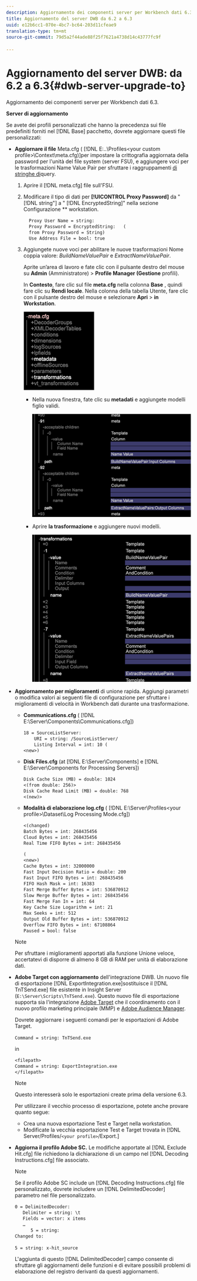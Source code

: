 ```yaml
---
description: Aggiornamento dei componenti server per Workbench dati 6.3.
title: Aggiornamento del server DWB da 6.2 a 6.3
uuid: e12b6cc1-070e-4bc7-bc64-203d11cfeae9
translation-type: tm+mt
source-git-commit: 79d5a2f44ade88f25f7621a4738d14c43777fc9f

---
```



# Aggiornamento del server DWB: da 6.2 a 6.3{#dwb-server-upgrade-to}

Aggiornamento dei componenti server per Workbench dati 6.3.

**Server di aggiornamento**

Se avete dei profili personalizzati che hanno la precedenza sui file predefiniti forniti nel [!DNL Base] pacchetto, dovrete aggiornare questi file personalizzati:

* **Aggiornare il file** Meta.cfg ( [!DNL E:\..\Profiles\<your custom profile>\Context\meta.cfg)]per impostare la crittografia aggiornata della password per l&#39;unità del file system (server FSU), e aggiungere voci per le trasformazioni Name Value Pair per sfruttare i raggruppamenti [di stringhe di](../../../../home/c-inst-svr/c-upgrd-uninst-sftwr/c-upgrd-sftwr/c-6-2-to-6-3-upgrade.md#concept-42f74911b5714219a359b719badac8e0)query.

   1. Aprire il [!DNL meta.cfg] file sull&#39;FSU.
   1. Modificare il tipo di dati per **[!UICONTROL Proxy Password]** da &quot; [!DNL string"] a &quot; [!DNL EncryptedString]&quot; nella sezione Configurazione ** workstation.

      ```
        Proxy User Name = string: 
        Proxy Password = EncryptedString:   ( 
        from Proxy Password = String) 
        Use Address File = bool: true
      ```

   1. Aggiungete nuove voci per abilitare le nuove trasformazioni Nome coppia valore: *BuildNameValuePair* e *ExtractNameValuePair*.

      Aprite un’area di lavoro e fate clic con il pulsante destro del mouse su **Admin** (Amministratore) > **Profile Manager (Gestione** profili).

      In **Contesto**, fare clic sul file **meta.cfg** nella colonna **Base** , quindi fare clic su **Rendi locale**. Nella colonna della tabella Utente, fare clic con il pulsante destro del mouse e selezionare **Apri** > **in Workstation**.

      ![](assets/meta_cfg.png)

      * Nella nuova finestra, fate clic su **metadati** e aggiungete modelli figlio validi.

         ![](assets/meta_cfg_child.png)

      * Aprire **la trasformazione** e aggiungere nuovi modelli.

         ![](assets/meta_cfg_template.png)

* **Aggiornamento per miglioramenti** di unione rapida. Aggiungi parametri o modifica valori ai seguenti file di configurazione per sfruttare i miglioramenti di velocità in Workbench dati durante una trasformazione.

   * **Communications.cfg** ( [!DNL E:\Server\Components\Communications.cfg])

      ```
      18 = SourceListServer:  
          URI = string: /SourceListServer/ 
          Listing Interval = int: 10 ( 
      <new>)
      ```

   * **Disk Files.cfg** (at [!DNL E:\Server\Components] e [!DNL E:\Server\Components for Processing Servers])

      ```
      Disk Cache Size (MB) = double: 1024  
      <(from double: 256)> 
      Disk Cache Read Limit (MB) = double: 768  
      <(new)>
      ```

   * **Modalità di elaborazione log.cfg** ( [!DNL E:\Server\Profiles\<your profile>\Dataset\Log Processing Mode.cfg])

      ```
      <(changed) 
      Batch Bytes = int: 268435456 
      Cloud Bytes = int: 268435456 
      Real Time FIFO Bytes = int: 268435456
      ```

      ```
      ( 
      <new>) 
      Cache Bytes = int: 32000000 
      Fast Input Decision Ratio = double: 200 
      Fast Input FIFO Bytes = int: 268435456 
      FIFO Hash Mask = int: 16383 
      Fast Merge Buffer Bytes = int: 536870912 
      Slow Merge Buffer Bytes = int: 268435456 
      Fast Merge Fan In = int: 64 
      Key Cache Size Logarithm = int: 21 
      Max Seeks = int: 512 
      Output Old Buffer Bytes = int: 536870912 
      Overflow FIFO Bytes = int: 67108864 
      Paused = bool: false
      ```
   >[!NOTE]
   >
   >Per sfruttare i miglioramenti apportati alla funzione Unione veloce, accertatevi di disporre di almeno 8 GB di RAM per unità di elaborazione dati.

* **Adobe Target con aggiornamento** dell&#39;integrazione DWB. Un nuovo file di esportazione [!DNL ExportIntegration.exe]sostituisce il [!DNL TnTSend.exe] file esistente in Insight Server (`E:\Server\Scripts\TnTSend.exe`). Questo nuovo file di esportazione supporta sia l&#39;integrazione [Adobe Target](https://www.adobe.com/marketing/target.html) che il coordinamento con il nuovo profilo marketing principale (MMP) e [Adobe Audience Manager](https://www.adobe.com/analytics/audience-manager.html).

   Dovrete aggiornare i seguenti comandi per le esportazioni di Adobe Target.

   `Command = string: TnTSend.exe`

   in

   ```
   <filepath>
   Command = string: ExportIntegration.exe 
   </filepath>
   ```

   >[!NOTE]
   >
   >Questo interesserà solo le esportazioni create prima della versione 6.3.

   Per utilizzare il vecchio processo di esportazione, potete anche provare quanto segue:

   * Crea una nuova esportazione Test e Target nella workstation.
   * Modificate la vecchia esportazione Test e Target trovata in [!DNL Server/Profiles/`<your profile>`/Export.]

* **Aggiorna il profilo Adobe SC.** Le modifiche apportate al [!DNL Exclude Hit.cfg] file richiedono la dichiarazione di un campo nel [!DNL Decoding Instructions.cfg] file associato.

   >[!NOTE]
   >
   >Se il profilo Adobe SC include un [!DNL Decoding Instructions.cfg] file personalizzato, dovrete includere un [!DNL DelimitedDecoder] parametro nel file personalizzato.

   ```
   0 = DelimitedDecoder: 
      Delimiter = string: \t 
      Fields = vector: x items 
      …  
         5 = string: 
   Changed to: 
   
   5 = string: x-hit_source
   ```

   L&#39;aggiunta di questo [!DNL DelimitedDecoder] campo consente di sfruttare gli aggiornamenti delle funzioni e di evitare possibili problemi di elaborazione del registro derivanti da questi aggiornamenti.
